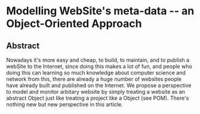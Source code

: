 # Modelling WebSite's meta-data -- an Object-Oriented Approach

## Abstract 

Nowadays it's more easy and cheap, to build, to maintain, and to publish a webSite to the Internet, since doing this makes a lot of fun, and people who doing this can learning so much knowledge about computer science and network from this, there are already a huge number of websites people have already built and published on the Internet. We propose a perspective to model and monitor arbitary website by simply treating a website as an abstract Object just like treating a project like a Object (see POM). There's nothing new but new perspective in this article.

